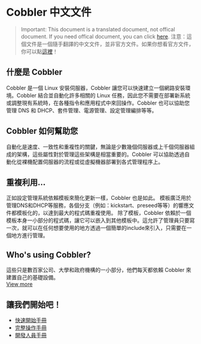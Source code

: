 # Cobbler 中文文件
> Important: This document is a translated document, not offical document. If you need offical document, you can click [here](http://cobbler.github.io/).
> 注意：這個文件是一個隨手翻譯的中文文件，並非官方文件。如果你想看官方文件，你可以點[這裡](http://cobbler.github.io/)！

## 什麼是 Cobbler
Cobbler 是一個 Linux 安裝伺服器，Cobbler 讓您可以快速建立一個網路安裝環境。Cobbler 結合並自動化許多相關的 Linux 任務，因此您不需要在部署新系統或調整現有系統時，在各種指令和應用程式中來回操作。Cobbler 也可以協助您管理 DNS 和 DHCP、套件管理、電源管理、設定管理編排等等。

## Cobbler 如何幫助您
自動化是速度、一致性和重複性的關鍵，無論是少數幾個伺服器或上千個伺服器組成的架構，這些屬性對於管理這些架構是相當重要的。Cobbler 可以協助透過自動化從裸機配置伺服器的流程或從虛擬機器部署到各式管理程序上。

## 重複利用...
正如設定管理系統依賴模板來簡化更新一樣，Cobbler 也是如此。 模板廣泛用於管理DNS和DHCP等服務，各個分支（例如：kickstart、preseed等等）的響應文件都模板化的，以達到最大的程式碼重複使用。
除了模板，Cobbler 依賴於一個模板本身一小部分的程式碼，讓它可以嵌入到其他模板中。這允許了管理員只要寫一次，就可以在任何想要使用的地方透過一個簡單的include來引入，只需要在一個地方進行管理。

## Who's using Cobbler?
這些只是數百家公司、大學和政府機構的一小部分，他們每天都依賴 Cobbler 來建置自己的基礎設備。  
[View more](http://cobbler.github.io/users.html)

## 讓我們開始吧！
- [快速開始手冊](quickstart.md)
- [完整操作手冊](manual/index.md)
- [開發人員手冊](developer.md)
